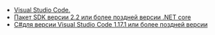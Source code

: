* [Visual Studio Code.](https://code.visualstudio.com/download)
* [Пакет SDK версии 2.2 или более поздней версии .NET core](https://www.microsoft.com/net/download/all)
* [C#для версии Visual Studio Code 1.17.1 или более поздней версии](https://marketplace.visualstudio.com/items?itemName=ms-vscode.csharp)